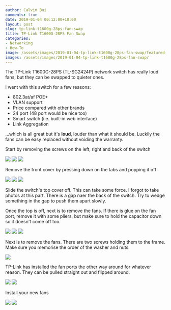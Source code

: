 ```yaml
---
author: Calvin Bui
comments: true
date: 2019-01-04 00:12:00+10:00
layout: post
slug: tp-link-t1600g-28ps-fan-swap
title: TP-Link T1600G-28PS Fan Swap
categories:
- Networking
- How-To
image: /assets/images/2019-01-04-tp-link-t1600g-28ps-fan-swap/featured-image.jpg
images: /assets/images/2019-01-04-tp-link-t1600g-28ps-fan-swap/
---
```


The TP-Link T1600G-28PS (TL-SG2424P) network switch has really loud fans, but they can be swapped to quieter ones.

<!-- more -->

I went with this switch for a few reasons:
-  802.3at/af POE+
-  VLAN support
-  Price compared with other brands
-  24 port (48 port would be nice too)
-  Smart switch (i.e. built-in web interface)
-  Link Aggregation

...which is all great but it's **loud**, louder than what it should be. Luckily the fans can be easy replaced without voiding the warranty.

Start by removing the screws on the left, right and back of the switch

![]({{page.images}}1.jpg)
![]({{page.images}}2.jpg)
![]({{page.images}}3.jpg)

Remove the front cover by pressing down on the tabs and popping it off

![]({{page.images}}4.jpg)
![]({{page.images}}5.jpg)
![]({{page.images}}6.jpg)

Slide the switch's top cover off. This can take some force. I forgot to take photos at this part. There is a gap naer the back of the switch. Try to wedge something in the gap to push them apart slowly.

Once the top is off, next is to remove the fans. If there is glue on the fan port, remove it with some pliers, but make sure to hold the capacitor down so it doesn't come off too.

![]({{page.images}}7.jpg)
![]({{page.images}}8.jpg)
![]({{page.images}}9.jpg)

Next is to remove the fans. There are two screws holding them to the frame. Make sure you memorise the order of the washer and nuts.

![]({{page.images}}10.jpg)

TP-Link has installed the fan ports the other way around for whatever reason. They can be pulled straight out and flipped around.

![]({{page.images}}11.jpg)
![]({{page.images}}12.jpg)

Install your new fans

![]({{page.images}}13.jpg)
![]({{page.images}}14.jpg)
